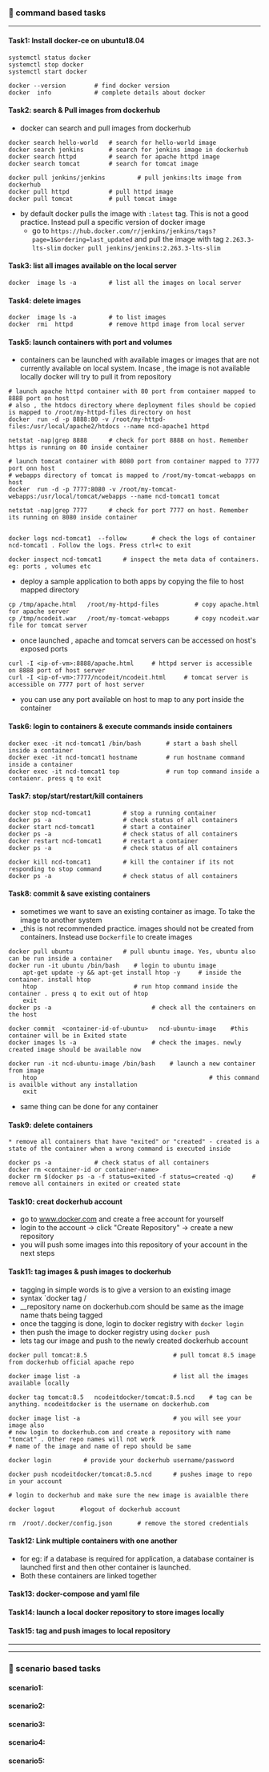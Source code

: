 ### :camel: command based tasks
---
#### Task1: Install docker-ce on ubuntu18.04 
```
systemctl status docker
systemctl stop docker
systemctl start docker 

docker --version        # find docker version 
docker  info            # complete details about docker

```
#### Task2: search & Pull images from dockerhub
* docker can search and pull images from dockerhub 
```
docker search hello-world   # search for hello-world image 
docker search jenkins       # search for jenkins image in dockerhub
docker search httpd         # search for apache httpd image
docker search tomcat        # search for tomcat image

docker pull jenkins/jenkins         # pull jenkins:lts image from dockerhub
docker pull httpd           # pull httpd image
docker pull tomcat          # pull tomcat image
```
* by default docker pulls the image with `:latest` tag. This is not a good practice. Instead pull a specific version of docker image
    + go to `https://hub.docker.com/r/jenkins/jenkins/tags?page=1&ordering=last_updated` and pull the image with tag `2.263.3-lts-slim`
    `docker pull jenkins/jenkins:2.263.3-lts-slim`

#### Task3: list all images available on the local server
```
docker  image ls -a         # list all the images on local server

```
#### Task4: delete images
```
docker  image ls -a         # to list images
docker  rmi  httpd          # remove httpd image from local server
```
#### Task5: launch containers with port and volumes
* containers can be launched with available images or images that are not currently available on local system. Incase , the image is not available locally docker will try to pull it from repository
```
# launch apache httpd container with 80 port from container mapped to 8888 port on host
# also , the htdocs directory where deployment files should be copied is mapped to /root/my-httpd-files directory on host
docker  run -d -p 8888:80 -v /root/my-httpd-files:/usr/local/apache2/htdocs --name ncd-apache1 httpd

netstat -nap|grep 8888      # check for port 8888 on host. Remember https is running on 80 inside container

# launch tomcat container with 8080 port from container mapped to 7777 port onn host
# webapps directory of tomcat is mapped to /root/my-tomcat-webapps on host
docker  run -d -p 7777:8080 -v /root/my-tomcat-webapps:/usr/local/tomcat/webapps --name ncd-tomcat1 tomcat      

netstat -nap|grep 7777      # check for port 7777 on host. Remember its running on 8080 inside container


docker logs ncd-tomcat1  --follow       # check the logs of container ncd-tomcat1 . Follow the logs. Press ctrl+c to exit

docker inspect ncd-tomcat1      # inspect the meta data of containers. eg: ports , volumes etc
```
* deploy a sample application to both apps by copying the file to host mapped directory
```
cp /tmp/apache.html   /root/my-httpd-files          # copy apache.html for apache server
cp /tmp/ncodeit.war   /root/my-tomcat-webapps       # copy ncodeit.war file for tomcat server

```
* once launched , apache and tomcat servers can be accessed on host's exposed ports

```
curl -I <ip-of-vm>:8888/apache.html     # httpd server is accessible on 8888 port of host server
curl -I <ip-of-vm>:7777/ncodeit/ncodeit.html     # tomcat server is accessible on 7777 port of host server
```
* you can use any port available on host to map to any port inside the container

#### Task6: login to containers & execute commands inside containers
```
docker exec -it ncd-tomcat1 /bin/bash       # start a bash shell inside a container
docker exec -it ncd-tomcat1 hostname        # run hostname command inside a container
docker exec -it ncd-tomcat1 top             # run top command inside a contaienr. press q to exit
```

#### Task7: stop/start/restart/kill  containers
```
docker stop ncd-tomcat1         # stop a running container
docker ps -a                    # check status of all containers
docker start ncd-tomcat1        # start a container
docker ps -a                    # check status of all containers
docker restart ncd-tomcat1      # restart a container
docker ps -a                    # check status of all containers

docker kill ncd-tomcat1         # kill the container if its not responding to stop command
docker ps -a                    # check status of all containers
```
#### Task8: commit & save existing containers
* sometimes we want to save an existing container as image. To take the image to another system
* _this is not recommended practice. images should not be created from containers. Instead use `Dockerfile` to create images
```
docker pull ubuntu              # pull ubuntu image. Yes, ubuntu also can be run inside a container
docker run -it ubuntu /bin/bash    # login to ubuntu image
    apt-get update -y && apt-get install htop -y     # inside the container. install htop
    htop                           # run htop command inside the container . press q to exit out of htop
    exit
docker ps -a                            # check all the containers on the host

docker commit  <container-id-of-ubuntu>   ncd-ubuntu-image    #this container will be in Exited state
docker images ls -a                     # check the images. newly created image should be available now

docker run -it ncd-ubuntu-image /bin/bash    # launch a new container from image 
    htop                                                # this command is availble without any installation
    exit
```
* same thing can be done for any container
#### Task9: delete containers
```
* remove all containers that have "exited" or "created" - created is a state of the container when a wrong command is executed inside

docker ps -a            # check status of all containers
docker rm <container-id or container-name>
docker rm $(docker ps -a -f status=exited -f status=created -q)     # remove all containers in exited or created state
```
#### Task10: creat dockerhub account 
* go to www.docker.com and create a free account for yourself
* login to the account -> click "Create Repository" -> create a new repository
* you will push some images into this repository of your account in the next steps

#### Task11: tag images & push images to dockerhub
* tagging in simple words is to give a version to an existing image
* syntax `docker tag <existing-image-with-tag>  <dockerhub-user>/<remote-image-name-with-tag>
* __repository name on dockerhub.com should be same as the image name thats being tagged
* once the tagging is done, login to docker registry with `docker login`
* then push the image to docker registry using `docker push`
* lets tag our image and push to the newly created dockerhub account 
```
docker pull tomcat:8.5                        # pull tomcat 8.5 image from dockerhub official apache repo

docker image list -a                          # list all the images available locally

docker tag tomcat:8.5   ncodeitdocker/tomcat:8.5.ncd    # tag can be anything. ncodeitdocker is the username on dockerhub.com

docker image list -a                          # you will see your image also
# now login to dockerhub.com and create a repository with name "tomcat" . Other repo names will not work
# name of the image and name of repo should be same

docker login         # provide your dockerhub username/password 

docker push ncodeitdocker/tomcat:8.5.ncd      # pushes image to repo in your account

# login to dockerhub and make sure the new image is avaialble there

docker logout       #logout of dockerhub account

rm  /root/.docker/config.json       # remove the stored credentials 
```
#### Task12: Link multiple containers with one another
* for eg: if a database is required for application, a database container is launched first and then other container is launched. 
* Both these containers are linked together 

#### Task13: docker-compose and yaml file

#### Task14: launch a local docker repository to store images locally
#### Task15: tag and push images to local repository

---
---
### :rocket: scenario based tasks 
#### scenario1: 
#### scenario2: 
#### scenario3: 
#### scenario4: 
#### scenario5: 